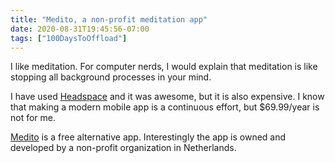 ```yaml
---
title: "Medito, a non-profit meditation app"
date: 2020-08-31T19:45:56-07:00
tags: ["100DaysToOffload"]
---
```


I like meditation. For computer nerds, I would explain that meditation is like stopping all background processes in your mind.

I have used [Headspace](https://www.headspace.com/) and it was awesome, but it is also expensive. I know that making a modern mobile app is a continuous effort, but $69.99/year is not for me.

[Medito](https://meditofoundation.org/) is a free alternative app. Interestingly the app is owned and developed by a non-profit organization in Netherlands.

